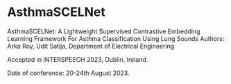 # AsthmaSCELNet
AsthmaSCELNet: A Lightweight Supervised Contrastive Embedding Learning Framework For Asthma Classification Using Lung Sounds
Authors: Arka Roy, Udit Satija, Department of Electrical Engineering 

Accepted in INTERSPEECH 2023, Dublin, Ireland.

Date of conference: 20-24th August 2023.
